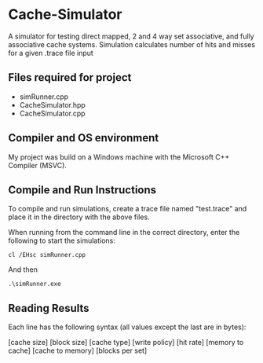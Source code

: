 # Cache-Simulator
A simulator for testing direct mapped, 2 and 4 way set associative, and fully associative cache systems. Simulation calculates number of hits and misses for a given .trace file input

## Files required for project

* simRunner.cpp
* CacheSimulator.hpp
* CacheSimulator.cpp

## Compiler and OS environment

My project was build on a Windows machine with the Microsoft C++ Compiler (MSVC).

## Compile and Run Instructions

To compile and run simulations, create a trace file named "test.trace" and place it in the directory with the above files.

When running from the command line in the correct directory, enter the following to start the simulations:

```
cl /EHsc simRunner.cpp
```

And then

```
.\simRunner.exe
```

## Reading Results

Each line has the following syntax (all values except the last are in bytes):

[cache size] [block size] [cache type] [write policy] [hit rate] [memory to cache] [cache to memory] [blocks per set]


	
